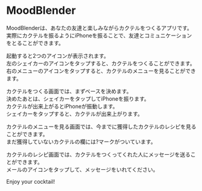 MoodBlender
============



MoodBlenderは、あなたの友達と楽しみながらカクテルをつくるアプリです。  
実際にカクテルを振るようにiPhoneを振ることで、友達とコミュニケーションをとることができます。

起動すると2つのアイコンが表示されます。  
左のシェイカーのアイコンをタップすると、カクテルをつくることができます。  
右のメニューのアイコンをタップすると、カクテルのメニューを見ることができます。

カクテルをつくる画面では、まずベースを決めます。  
決めたあとは、シェイカーをタップしてiPhoneを振ります。  
カクテルが出来上がるとiPhoneが振動します。  
シェイカーをタップすると、カクテルが出来上がります。

カクテルのメニューを見る画面では、今までに獲得したカクテルのレシピを見ることができます。  
まだ獲得していないカクテルの欄には?マークがついています。

カクテルのレシピ画面では、カクテルをつくってくれた人にメッセージを送ることができます。  
メールのアイコンをタップして、メッセージをいれてください。

Enjoy your cocktail!

